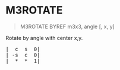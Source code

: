 # M3ROTATE

> M3ROTATE BYREF m3x3, angle [, x, y]

Rotate by angle with center x,y.


<pre>|  c  s  0|
| -s  c  0|
|  *  *  1|

